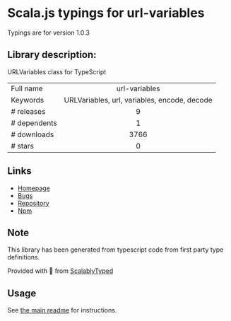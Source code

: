 
# Scala.js typings for url-variables

Typings are for version 1.0.3

## Library description:
URLVariables class for TypeScript

|                    |                 |
| ------------------ | :-------------: |
| Full name          | url-variables |
| Keywords           | URLVariables, url, variables, encode, decode |
| # releases         | 9 |
| # dependents       | 1 |
| # downloads        | 3766 |
| # stars            | 0 |

## Links
- [Homepage](https://github.com/samchon/urlvariables)
- [Bugs](https://github.com/samchon/urlvariables/issues)
- [Repository](https://github.com/samchon/urlvariables)
- [Npm](https://www.npmjs.com/package/url-variables)
    


## Note
This library has been generated from typescript code from first party type definitions.

Provided with :purple_heart: from [ScalablyTyped](https://github.com/oyvindberg/ScalablyTyped)

## Usage
See [the main readme](../../readme.md) for instructions.


